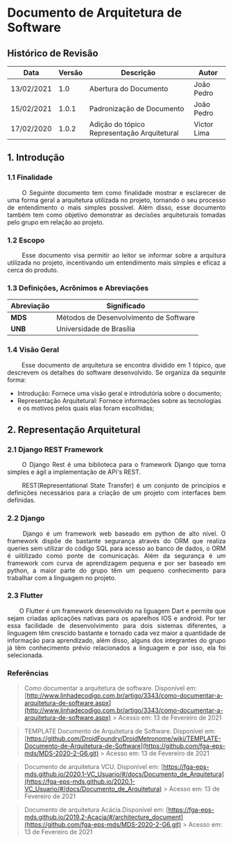 # Documento de Arquitetura de Software

## Histórico de Revisão

Data|Versão|Descrição|Autor
-|-|-|-
13/02/2021|1.0|Abertura do Documento|João Pedro
15/02/2021|1.0.1|Padronização de Documento|João Pedro
17/02/2020|1.0.2|Adição do tópico Representação Arquitetural|Victor Lima
## 1. Introdução

### 1.1 Finalidade

<p align = "justify"> &emsp;&emsp; O Seguinte documento tem como finalidade mostrar e esclarecer de uma forma geral a arquitetura utilizada no projeto, tornando o seu processo de entendimento o mais simples possível. Além disso, esse documento também tem como objetivo demonstrar as decisões arquiteturais tomadas pelo grupo em relação ao projeto.</p>

### 1.2 Escopo

<p align = "justify"> &emsp;&emsp; Esse documento visa permitir ao leitor se informar sobre a arquitura utilizada no projeto, incentivando um entendimento mais simples e eficaz a cerca do produto.</p>

### 1.3 Definições, Acrônimos e Abreviações

Abreviação|Significado
-|-
**MDS**| Métodos de Desenvolvimento de Software
**UNB**| Universidade de Brasília

### 1.4 Visão Geral

<p align="justify"> &emsp;&emsp; Esse documento de arquitetura se encontra dividido em 1 tópico, que descrevem os detalhes do software desenvolvido. Se organiza da sequinte forma: </p>

- Introdução: Fornece uma visão geral e introdutória sobre o documento;
- Representação Arquitetural: Fornece informações sobre as tecnologias e os motivos pelos quais elas foram escolhidas;

## 2. Representação Arquitetural

### 2.1 Django REST Framework
<p align = "justify"> &emsp;&emsp; O Django Rest é uma biblioteca para o framework Django que torna simples e ágil a implementação de APi's REST.</p>
<p align = "justify"> &emsp;&emsp; REST(Representational State Transfer) é um conjunto de princípios e definições necessários para a criação de um projeto com interfaces bem definidas.</p>

### 2.2 Django
<p align = "justify"> &emsp;&emsp; Django é um framework web baseado em python de alto nível. O framework dispõe de bastante segurança através do ORM que realiza queries sem utilizar do código SQL para acesso ao banco de dados, o ORM é uiitilizado como ponte de comunicação. Além da segurança é um framework com curva de aprendizagem pequena e por ser baseado em python, a maior parte do grupo têm um pequeno conhecimento para trabalhar com a linguagem no projeto.</p>

### 2.3 Flutter
<p align = "justify"> &emsp;&emsp;O Flutter é um framework desenvolvido na liguagem Dart e permite que sejam criadas aplicações nativas para os aparelhos IOS e android. Por ter essa facilidade de desenvolvimento para dois sistemas diferentes, a linguagem têm crescido bastante e tornado cada vez maior a quantidade de informação para aprendizado, além disso, alguns dos integrantes do grupo já têm conhecimento prévio relacionados a linguagem e por isso, ela foi selecionada.</p>


### Referências

> Como documentar a arquitetura de software. Disponível em: [http://www.linhadecodigo.com.br/artigo/3343/como-documentar-a-arquitetura-de-software.aspx](http://www.linhadecodigo.com.br/artigo/3343/como-documentar-a-arquitetura-de-software.aspx) > Acesso em: 13 de Fevereiro de 2021

> TEMPLATE Documento de Arquitetura de Software. Disponível em: [https://github.com/DroidFoundry/DroidMetronome/wiki/TEMPLATE-Documento-de-Arquitetura-de-Software](https://github.com/fga-eps-mds/MDS-2020-2-G6.git) > Acesso em: 13 de Fevereiro de 2021


> Documento de arquitetura VCU. Disponível em: [https://fga-eps-mds.github.io/2020.1-VC_Usuario/#/docs/Documento_de_Arquitetura](https://fga-eps-mds.github.io/2020.1-VC_Usuario/#/docs/Documento_de_Arquitetura) > Acesso em: 13 de Fevereiro de 2021


> Documento de arquitetura Acácia.Disponível em: [https://fga-eps-mds.github.io/2019.2-Acacia/#/architecture_document](https://github.com/fga-eps-mds/MDS-2020-2-G6.git) > Acesso em: 13 de Fevereiro de 2021